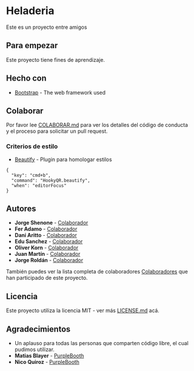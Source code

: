 # Heladeria

Este es un proyecto entre amigos

## Para empezar

Este proyecto tiene fines de aprendizaje.

## Hecho con

* [Bootstrap](https://getbootstrap.com/) - The web framework used

## Colaborar

Por favor lee [COLABORAR.md](https://gist.github.com/jorgeroldan/2f2a03faac3cdbe33a44c56cc171ca4c) para ver los detalles del código de conducta y el proceso para solicitar un pull request.

### Criterios de estilo

* [Beautify](https://marketplace.visualstudio.com/items?itemName=HookyQR.beautify) - Plugin para homologar estilos

```
{
  "key": "cmd+b",
  "command": "HookyQR.beautify",
  "when": "editorFocus"
}
```

## Autores

* **Jorge Shenone** - [Colaborador](https://twitter.com/)
* **Fer Adamo** - [Colaborador](https://twitter.com/Feradamo91)
* **Dani Aritto** - [Colaborador](https://twitter.com/)
* **Edu Sanchez** - [Colaborador](https://twitter.com/)
* **Oliver Korn** - [Colaborador](https://twitter.com/)
* **Juan Martín** - [Colaborador](https://twitter.com/)
* **Jorge Roldán** - [Colaborador](https://twitter.com/roldanjorgex)


También puedes ver la lista completa de colaboradores [Colaboradores](https://github.com/your/project/contributors) que han participado de este proyecto.

## Licencia

Este proyecto utiliza la licencia MIT - ver más [LICENSE.md](LICENSE.md) acá.

## Agradecimientos

* Un aplauso para todas las personas que comparten código libre, el cual pudimos utilizar.
* **Matias Blayer** - [PurpleBooth](https://twitter.com/m_blayer)
* **Nico Quiroz** - [PurpleBooth](https://twitter.com/_nhsz)
